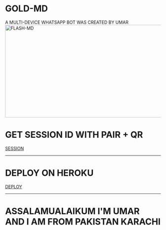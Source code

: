 # GOLD-MD
A MULTI-DEVICE WHATSAPP BOT WAS CREATED BY UMAR
<img alt="FLASH-MD" width="700" height="300" src="https://telegra.ph/file/55d1084aaae113bbe72ed.jpg">

# GET SESSION ID WITH PAIR + QR
[SESSION](https://gold-md-final-187216ad8114.herokuapp.com)

***

# DEPLOY ON HEROKU
[DEPLOY](https://dashboard.heroku.com/new?template=https://github.com/D4X-UMAR/GOLD-MD)

***

# ASSALAMUALAIKUM I'M UMAR AND I AM FROM PAKISTAN KARACHI
